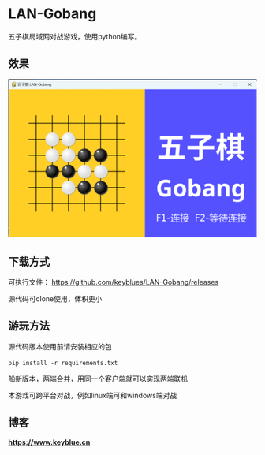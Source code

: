 # LAN-Gobang

五子棋局域网对战游戏，使用python编写。

## 效果

![这是图片](./data/server.png "Magic Gardens")

## 下载方式

可执行文件：
https://github.com/keyblues/LAN-Gobang/releases

源代码可clone使用，体积更小

## 游玩方法

源代码版本使用前请安装相应的包

```pip install -r requirements.txt```

船新版本，两端合并，用同一个客户端就可以实现两端联机

本游戏可跨平台对战，例如linux端可和windows端对战

## 博客

**https://www.keyblue.cn**

